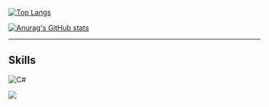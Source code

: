 [![Top Langs](https://github-readme-stats.vercel.app/api/top-langs/?username=Abdulaziz930&hide=css,html&layout=compact&theme=github_dark)](https://github.com/anuraghazra/github-readme-stats)

[![Anurag's GitHub stats](https://github-readme-stats.vercel.app/api?username=Abdulaziz930&theme=github_dark)](https://github.com/anuraghazra/github-readme-stats)

---

Skills
---
![C#](https://img.shields.io/badge/c%23-%23239120.svg?style=for-the-badge&logo=c-sharp&logoColor=white)

<img src="https://github.com/Abdulaziz930/Abdulaziz930/blob/main/Abdulgif1.gif" >
